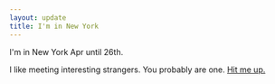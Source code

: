 ```yaml
---
layout: update
title: I'm in New York
---
```


I'm in New York Apr until 26th.

I like meeting interesting strangers. You probably are one. [Hit me up.](mailto:jamie@scattered-thoughts.net)
